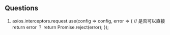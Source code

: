 ## Questions

1. axios.interceptors.request.use(config => config, error => {
   // 是否可以直接 return error ？
   return Promise.reject(error);
   });
